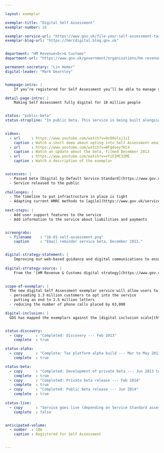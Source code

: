 ```yaml
---

layout: exemplar

exemplar-title: "Digital Self Assessment"
exemplar-number: 16

exemplar-service-url: "https://www.gov.uk/file-your-self-assessment-tax-return"
exemplar-blog-url: "https://hmrcdigital.blog.gov.uk"


department: "HM Revenue<br>& Customs"
department-url: "https://www.gov.uk/government/organisations/hm-revenue-customs"

permanent-secretary: "Lin Homer"
digital-leader: "Mark Dearnley"


homepage-intro: |
    If you’re registered for Self Assessment you’ll be able to manage your tax with a fully digital service, without any more confusing paper correspondence

detail-page-intro: |
    Making Self Assessment fully digital for 10 million people


status: "public-beta"
status-strapline: "In public beta. This service is being built alongside [exemplar 15: PAYE for employees](/transformation/paye.html) and [exemplar 17: Your tax account](/transformation/business-tax-account.html)."
  

videos:
  - url     : https://www.youtube.com/watch?v=OcO9ulxj1iI
    caption : Watch a short demo about opting into Self Assessment email reminders, filmed January 2014
  - url     : https://www.youtube.com/watch?v=WFqdsey7KC4
    caption : Watch an update about the beta, filmed December 2013
  - url     : https://www.youtube.com/watch?v=vYiFIMC32ME
    caption : Watch a description of the exemplar


successes: |
  - Passed beta [Digital by Default Service Standard](https://www.gov.uk/service-manual/digital-by-default) assessment
  - Service released to the public
  
challenges: |
  - The timeline to put infrastructure in place is tight
  - Adapting current HMRC methods to [agile](https://www.gov.uk/service-manual/agile) development
  
next-steps: |
  - Add user support features to the service
  - Add information to the service about liabilities and payments


screengrabs:
  - filename    : "16-01-self-assessment.png"
    caption     : "Email reminder service beta, December 2013."


digital-strategy-statement: |
    Improving our web-based guidance and digital communications to ensure they are tailored and interactive, including the ability for customers to report changes digitally. Eliminating outbound paper communications for those customers who are already dealing with us online. Expanding the SA offering to those customers who do not currently file online. Extending the current digital service to include increasing the number of payments we make digitally.
    
digital-strategy-source: |
    From the '[HM Revenue & Customs digital strategy](https://www.gov.uk/government/publications/digital-strategy-december-2012)' --- December 2012
    

scope-of-exemplar: |
  The new digital Self Assessment exemplar service will allow users to opt out of receiving paper statements and receive digital alerts instead. Like all the HMRC exemplar services, it will be built on the new digital tax platform. The aim is for this exemplar service to save HMRC £800,000 this year by:
  - persuading 1.3 million customers to opt into the service
  - putting an end to 2.5 million letters
  - reducing the number of phone calls placed by 63,000

digital-inclusion: |
  GDS has mapped the exemplars against the [digital inclusion scale](https://www.gov.uk/government/publications/government-digital-inclusion-strategy/government-digital-inclusion-strategy#measuring-digital-exclusion) to help show where these services may be difficult for some people to use. [See the rating for Digital self-assessment](https://www.gov.uk/government/publications/government-digital-inclusion-strategy/exemplar-services-and-identity-assurance-how-complex-they-are#digital-self-assessment-and-your-tax-account).


status-discovery:
  - copy      : "Completed: Discovery --- Feb 2013"
    complete  : true

status-alpha:
  - copy      : "Complete: Tax platform alpha build --- Mar to May 2013"
    complete  : true

status-beta:
  - copy      : "Completed: Development of private beta --- Jun 2013 to Jan 2014"
    complete  : true
  - copy      : "Completed: Private beta release --- Feb 2014"
    complete  : true
  - copy      : "Completed: Public beta release --- Jun 2014"
    complete  : true
 
status-live:
  - copy      : "Service goes live (depending on Service Standard assessment) --- Mar 2015"
    complete  : false


anticipated-volume:
  - number  : 10m
    caption : Registered for Self Assessment


---
```

